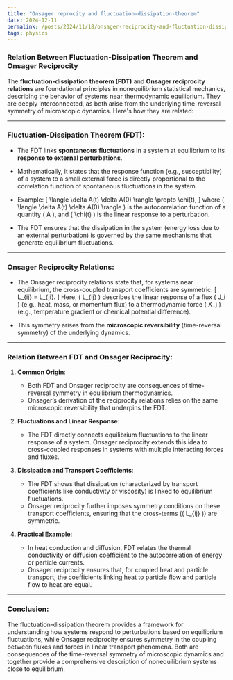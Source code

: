 ```yaml
---
title: "Onsager reprocity and fluctuation-dissipation-theorem"
date: 2024-12-11
permalink: /posts/2024/11/18/onsager-reciprocity-and-fluctuation-dissipation-theorem
tags: physics
---
```


### **Relation Between Fluctuation-Dissipation Theorem and Onsager Reciprocity**

The **fluctuation-dissipation theorem (FDT)** and **Onsager reciprocity relations** are foundational principles in nonequilibrium statistical mechanics, describing the behavior of systems near thermodynamic equilibrium. They are deeply interconnected, as both arise from the underlying time-reversal symmetry of microscopic dynamics. Here's how they are related:

---

### **Fluctuation-Dissipation Theorem (FDT):**
- The FDT links **spontaneous fluctuations** in a system at equilibrium to its **response to external perturbations**.
- Mathematically, it states that the response function (e.g., susceptibility) of a system to a small external force is directly proportional to the correlation function of spontaneous fluctuations in the system.
- Example:
  \[
  \langle \delta A(t) \delta A(0) \rangle \propto \chi(t),
  \]
  where \( \langle \delta A(t) \delta A(0) \rangle \) is the autocorrelation function of a quantity \( A \), and \( \chi(t) \) is the linear response to a perturbation.

- The FDT ensures that the dissipation in the system (energy loss due to an external perturbation) is governed by the same mechanisms that generate equilibrium fluctuations.

---

### **Onsager Reciprocity Relations:**
- The Onsager reciprocity relations state that, for systems near equilibrium, the cross-coupled transport coefficients are symmetric:
  \[
  L_{ij} = L_{ji}.
  \]
  Here, \( L_{ij} \) describes the linear response of a flux \( J_i \) (e.g., heat, mass, or momentum flux) to a thermodynamic force \( X_j \) (e.g., temperature gradient or chemical potential difference).

- This symmetry arises from the **microscopic reversibility** (time-reversal symmetry) of the underlying dynamics.

---

### **Relation Between FDT and Onsager Reciprocity:**

1. **Common Origin**:
   - Both FDT and Onsager reciprocity are consequences of time-reversal symmetry in equilibrium thermodynamics.
   - Onsager’s derivation of the reciprocity relations relies on the same microscopic reversibility that underpins the FDT.

2. **Fluctuations and Linear Response**:
   - The FDT directly connects equilibrium fluctuations to the linear response of a system. Onsager reciprocity extends this idea to cross-coupled responses in systems with multiple interacting forces and fluxes.

3. **Dissipation and Transport Coefficients**:
   - The FDT shows that dissipation (characterized by transport coefficients like conductivity or viscosity) is linked to equilibrium fluctuations.
   - Onsager reciprocity further imposes symmetry conditions on these transport coefficients, ensuring that the cross-terms (\( L_{ij} \)) are symmetric.

4. **Practical Example**:
   - In heat conduction and diffusion, FDT relates the thermal conductivity or diffusion coefficient to the autocorrelation of energy or particle currents.
   - Onsager reciprocity ensures that, for coupled heat and particle transport, the coefficients linking heat to particle flow and particle flow to heat are equal.

---

### **Conclusion**:
The fluctuation-dissipation theorem provides a framework for understanding how systems respond to perturbations based on equilibrium fluctuations, while Onsager reciprocity ensures symmetry in the coupling between fluxes and forces in linear transport phenomena. Both are consequences of the time-reversal symmetry of microscopic dynamics and together provide a comprehensive description of nonequilibrium systems close to equilibrium.
